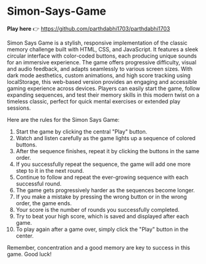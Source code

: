# Simon-Says-Game
**Play here** 👉 https://github.com/parthdabhi1703/parthdabhi1703
 
Simon Says Game is a stylish, responsive implementation of the classic memory challenge built with HTML, CSS, and JavaScript. It features a sleek circular interface with color-coded buttons, each producing unique sounds for an immersive experience. The game offers progressive difficulty, visual and audio feedback, and adapts seamlessly to various screen sizes. With dark mode aesthetics, custom animations, and high score tracking using localStorage, this web-based version provides an engaging and accessible gaming experience across devices. Players can easily start the game, follow expanding sequences, and test their memory skills in this modern twist on a timeless classic, perfect for quick mental exercises or extended play sessions.

Here are the rules for the Simon Says Game:
1. Start the game by clicking the central "Play" button.
2. Watch and listen carefully as the game lights up a sequence of colored buttons.
3. After the sequence finishes, repeat it by clicking the buttons in the same order.
4. If you successfully repeat the sequence, the game will add one more step to it in the next round.
5. Continue to follow and repeat the ever-growing sequence with each successful round.
6. The game gets progressively harder as the sequences become longer.
7. If you make a mistake by pressing the wrong button or in the wrong order, the game ends.
8. Your score is the number of rounds you successfully completed.
9. Try to beat your high score, which is saved and displayed after each game.
10. To play again after a game over, simply click the "Play" button in the center.

Remember, concentration and a good memory are key to success in this game. Good luck!
